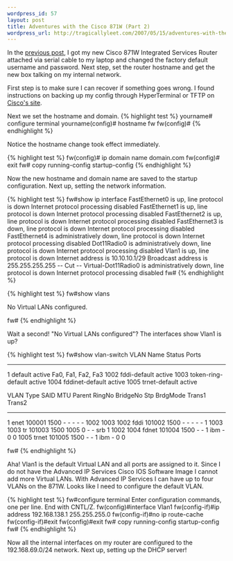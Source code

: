 ```yaml
--- 
wordpress_id: 57
layout: post
title: Adventures with the Cisco 871W (Part 2)
wordpress_url: http://tragicallyleet.com/2007/05/15/adventures-with-the-cisco-871w-part-2/
---
```

In the [previous post](http://tragicallyleet.com/2007/05/10/adventures-with-the-cisco-871w-part-1/), I got my new Cisco 871W Integrated Services Router attached via serial cable to my laptop and changed the factory default username and password.  Next step, set the router hostname and get the new box talking on my internal network.

First step is to make sure I can recover if something goes wrong.  I found instructions on backing up my config through HyperTerminal or TFTP on [Cisco's site](http://www.cisco.com/en/US/products/sw/iosswrel/ps1835/products_tech_note09186a008020260d.shtml).

Next we set the hostname and domain.
{% highlight test %}
yourname# configure terminal
yourname(config)# hostname fw
fw(config)#
{% endhighlight %}

Notice the hostname change took effect immediately.

{% highlight test %}
fw(config)# ip domain name domain.com
fw(config)# exit
fw# copy running-config startup-config
{% endhighlight %}

Now the new hostname and domain name are saved to the startup configuration.  Next up, setting the network information.

{% highlight test %}
fw#show ip interface
FastEthernet0 is up, line protocol is down
  Internet protocol processing disabled
FastEthernet1 is up, line protocol is down
  Internet protocol processing disabled
FastEthernet2 is up, line protocol is down
  Internet protocol processing disabled
FastEthernet3 is down, line protocol is down
  Internet protocol processing disabled
FastEthernet4 is administratively down, line protocol is down
  Internet protocol processing disabled
Dot11Radio0 is administratively down, line protocol is down
  Internet protocol processing disabled
Vlan1 is up, line protocol is down
  Internet address is 10.10.10.1/29
  Broadcast address is 255.255.255.255
  -- Cut --
Virtual-Dot11Radio0 is administratively down, line protocol is down
  Internet protocol processing disabled
fw#
{% endhighlight %}

{% highlight test %}
fw#show vlans 

No Virtual LANs configured.

fw#
{% endhighlight %}

Wait a second!  "No Virtual LANs configured"?   The interfaces show Vlan1 is up?

{% highlight test %}
fw#show vlan-switch
VLAN Name                             Status    Ports
---- -------------------------------- --------- -------------------------------
1    default                          active    Fa0, Fa1, Fa2, Fa3
1002 fddi-default                     active
1003 token-ring-default               active
1004 fddinet-default                  active
1005 trnet-default                    active    

VLAN Type  SAID       MTU   Parent RingNo BridgeNo Stp  BrdgMode Trans1 Trans2
---- ----- ---------- ----- ------ ------ -------- ---- -------- ------ ------
1    enet  100001     1500  -      -      -        -    -        1002   1003
1002 fddi  101002     1500  -      -      -        -    -        1      1003
1003 tr    101003     1500  1005   0      -        -    srb      1      1002
1004 fdnet 101004     1500  -      -      1        ibm  -        0      0
1005 trnet 101005     1500  -      -      1        ibm  -        0      0   

fw#
{% endhighlight %}

Aha!  Vlan1 is the default Virtual LAN and all ports are assigned to it.  Since I do not have the Advanced IP Services Cisco IOS Software Image I cannot add more Virtual LANs.  With Advanced IP Services I can have up to four VLANs on the 871W.  Looks like I need to configure the default VLAN.

{% highlight test %}
fw#configure terminal
Enter configuration commands, one per line.  End with CNTL/Z.
fw(config)#interface Vlan1
fw(config-if)#ip address 192.168.138.1 255.255.255.0
fw(config-if)#no ip route-cache
fw(config-if)#exit
fw(config)#exit
fw# copy running-config startup-config
fw#
{% endhighlight %}

Now all the internal interfaces on my router are configured to the 192.168.69.0/24 network.  Next up, setting up the DHCP server!
